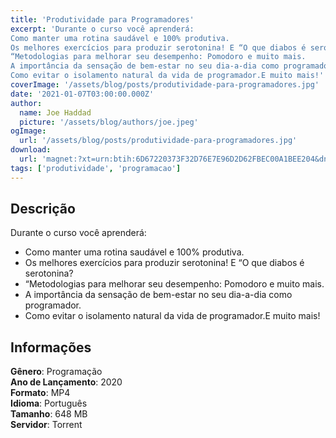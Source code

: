 ```yaml
---
title: 'Produtividade para Programadores'
excerpt: 'Durante o curso você aprenderá:
Como manter uma rotina saudável e 100% produtiva.
Os melhores exercícios para produzir serotonina! E “O que diabos é serotonina?
“Metodologias para melhorar seu desempenho: Pomodoro e muito mais.
A importância da sensação de bem-estar no seu dia-a-dia como programador.
Como evitar o isolamento natural da vida de programador.E muito mais!'
coverImage: '/assets/blog/posts/produtividade-para-programadores.jpg'
date: '2021-01-07T03:00:00.000Z'
author:
  name: Joe Haddad
  picture: '/assets/blog/authors/joe.jpeg'
ogImage:
  url: '/assets/blog/posts/produtividade-para-programadores.jpg'
download:
  url: 'magnet:?xt=urn:btih:6D67220373F32D76E7E96D2D62FBEC00A1BEE204&dn=Produtividade%20para%20Programadores%20-%20Danki%20code&tr=udp%3a%2f%2ftracker.openbittorrent.com%3a1337%2fannounce&tr=udp%3a%2f%2ftracker.opentrackr.org%3a1337%2fannounce'
tags: ['produtividade', 'programacao']
---
```

## Descrição

Durante o curso você aprenderá:

- Como manter uma rotina saudável e 100% produtiva.
- Os melhores exercícios para produzir serotonina! E “O que diabos é serotonina?
- “Metodologias para melhorar seu desempenho: Pomodoro e muito mais.
- A importância da sensação de bem-estar no seu dia-a-dia como programador.
- Como evitar o isolamento natural da vida de programador.E muito mais!


## Informações

**Gênero**: Programação  
**Ano de Lançamento**: 2020  
**Formato**: MP4  
**Idioma**: Português  
**Tamanho**: 648 MB  
**Servidor**: Torrent  
